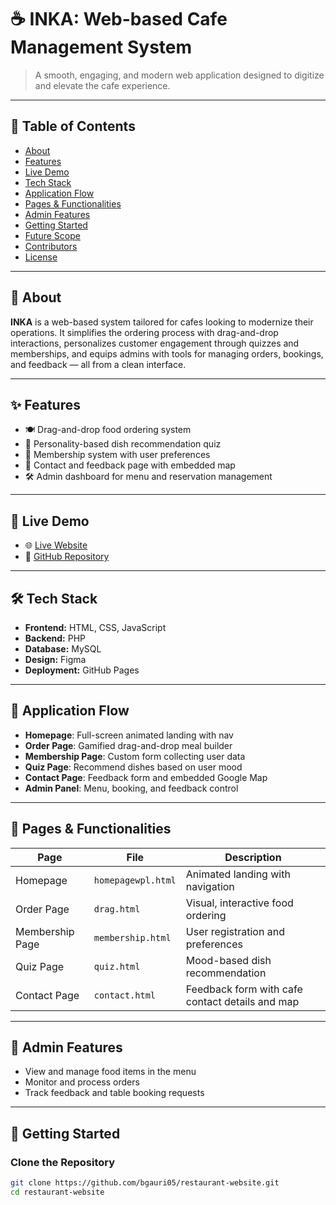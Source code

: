 # ☕ INKA: Web-based Cafe Management System

> A smooth, engaging, and modern web application designed to digitize and elevate the cafe experience.
---

## 📌 Table of Contents

- [About](#about)
- [Features](#features)
- [Live Demo](#live-demo)
- [Tech Stack](#tech-stack)
- [Application Flow](#application-flow)
- [Pages & Functionalities](#pages--functionalities)
- [Admin Features](#admin-features)
- [Getting Started](#getting-started)
- [Future Scope](#future-scope)
- [Contributors](#contributors)
- [License](#license)

---

## 📖 About

**INKA** is a web-based system tailored for cafes looking to modernize their operations.
It simplifies the ordering process with drag-and-drop interactions, personalizes customer engagement through quizzes and memberships,
and equips admins with tools for managing orders, bookings, and feedback — all from a clean interface.

---

## ✨ Features

- 🍽️ Drag-and-drop food ordering system  
- 🎯 Personality-based dish recommendation quiz  
- 🎁 Membership system with user preferences   
- 💬 Contact and feedback page with embedded map  
- 🛠️ Admin dashboard for menu and reservation management  

---

## 🔗 Live Demo

- 🌐 [Live Website](https://bgauri05.github.io/restaurant-website/)  
- 📁 [GitHub Repository](https://github.com/bgauri05/restaurant-website)

---

## 🛠 Tech Stack

- **Frontend:** HTML, CSS, JavaScript  
- **Backend:** PHP  
- **Database:** MySQL  
- **Design:** Figma  
- **Deployment:** GitHub Pages  

---

## 🔄 Application Flow

- **Homepage**: Full-screen animated landing with nav  
- **Order Page**: Gamified drag-and-drop meal builder  
- **Membership Page**: Custom form collecting user data  
- **Quiz Page**: Recommend dishes based on user mood  
- **Contact Page**: Feedback form and embedded Google Map  
- **Admin Panel**: Menu, booking, and feedback control  

---

## 📄 Pages & Functionalities

| Page            | File               | Description                                                                 |
|-----------------|--------------------|-----------------------------------------------------------------------------|
| Homepage        | `homepagewpl.html` | Animated landing with navigation                                            |
| Order Page      | `drag.html`        | Visual, interactive food ordering                                           |
| Membership Page | `membership.html`  | User registration and preferences                                           |
| Quiz Page       | `quiz.html`        | Mood-based dish recommendation                                              |
| Contact Page    | `contact.html`     | Feedback form with cafe contact details and map                             |

---

## 🔐 Admin Features

- View and manage food items in the menu  
- Monitor and process orders  
- Track feedback and table booking requests  

---

## 🚀 Getting Started

### Clone the Repository

```bash
git clone https://github.com/bgauri05/restaurant-website.git
cd restaurant-website

